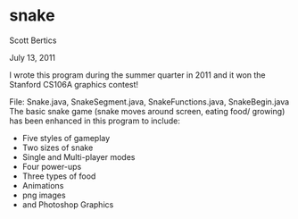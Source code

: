 snake
=====
Scott Bertics

July 13, 2011

I wrote this program during the summer quarter in 2011 and it won the Stanford CS106A graphics contest!

File: Snake.java, SnakeSegment.java, SnakeFunctions.java, SnakeBegin.java
The basic snake game (snake moves around screen, eating food/ growing)
has been enhanced in this program to include:
 *   Five styles of gameplay
 *   Two sizes of snake
 * 	 Single and Multi-player modes
 * 	 Four power-ups
 * 	 Three types of food
 *   Animations
 *   png images
 * 	 and Photoshop Graphics
